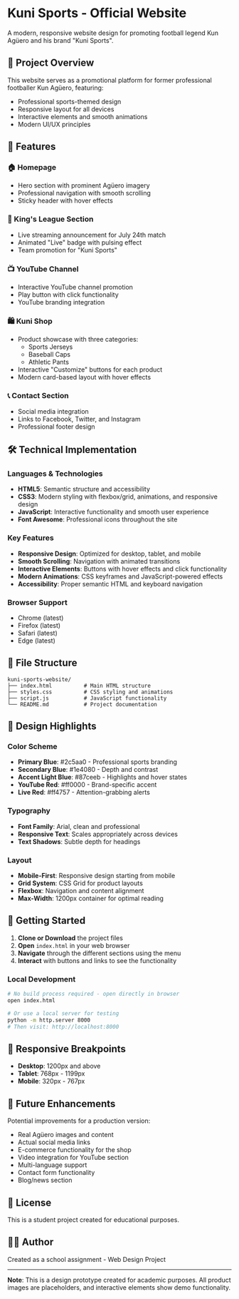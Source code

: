 # Kuni Sports - Official Website

A modern, responsive website design for promoting football legend Kun Agüero and his brand "Kuni Sports".

## 🌟 Project Overview

This website serves as a promotional platform for former professional footballer Kun Agüero, featuring:
- Professional sports-themed design
- Responsive layout for all devices
- Interactive elements and smooth animations
- Modern UI/UX principles

## 📱 Features

### 🏠 Homepage
- Hero section with prominent Agüero imagery
- Professional navigation with smooth scrolling
- Sticky header with hover effects

### 👑 King's League Section
- Live streaming announcement for July 24th match
- Animated "Live" badge with pulsing effect
- Team promotion for "Kuni Sports"

### 📺 YouTube Channel
- Interactive YouTube channel promotion
- Play button with click functionality
- YouTube branding integration

### 🛍️ Kuni Shop
- Product showcase with three categories:
  - Sports Jerseys
  - Baseball Caps  
  - Athletic Pants
- Interactive "Customize" buttons for each product
- Modern card-based layout with hover effects

### 📞 Contact Section
- Social media integration
- Links to Facebook, Twitter, and Instagram
- Professional footer design

## 🛠️ Technical Implementation

### Languages & Technologies
- **HTML5**: Semantic structure and accessibility
- **CSS3**: Modern styling with flexbox/grid, animations, and responsive design
- **JavaScript**: Interactive functionality and smooth user experience
- **Font Awesome**: Professional icons throughout the site

### Key Features
- **Responsive Design**: Optimized for desktop, tablet, and mobile
- **Smooth Scrolling**: Navigation with animated transitions
- **Interactive Elements**: Buttons with hover effects and click functionality
- **Modern Animations**: CSS keyframes and JavaScript-powered effects
- **Accessibility**: Proper semantic HTML and keyboard navigation

### Browser Support
- Chrome (latest)
- Firefox (latest)
- Safari (latest)
- Edge (latest)

## 📁 File Structure

```
kuni-sports-website/
├── index.html          # Main HTML structure
├── styles.css          # CSS styling and animations
├── script.js           # JavaScript functionality
└── README.md           # Project documentation
```

## 🎨 Design Highlights

### Color Scheme
- **Primary Blue**: #2c5aa0 - Professional sports branding
- **Secondary Blue**: #1e4080 - Depth and contrast
- **Accent Light Blue**: #87ceeb - Highlights and hover states
- **YouTube Red**: #ff0000 - Brand-specific accent
- **Live Red**: #ff4757 - Attention-grabbing alerts

### Typography
- **Font Family**: Arial, clean and professional
- **Responsive Text**: Scales appropriately across devices
- **Text Shadows**: Subtle depth for headings

### Layout
- **Mobile-First**: Responsive design starting from mobile
- **Grid System**: CSS Grid for product layouts
- **Flexbox**: Navigation and content alignment
- **Max-Width**: 1200px container for optimal reading

## 🚀 Getting Started

1. **Clone or Download** the project files
2. **Open** `index.html` in your web browser
3. **Navigate** through the different sections using the menu
4. **Interact** with buttons and links to see the functionality

### Local Development
```bash
# No build process required - open directly in browser
open index.html

# Or use a local server for testing
python -m http.server 8000
# Then visit: http://localhost:8000
```

## 📱 Responsive Breakpoints

- **Desktop**: 1200px and above
- **Tablet**: 768px - 1199px
- **Mobile**: 320px - 767px

## 🎯 Future Enhancements

Potential improvements for a production version:
- Real Agüero images and content
- Actual social media links
- E-commerce functionality for the shop
- Video integration for YouTube section
- Multi-language support
- Contact form functionality
- Blog/news section

## 📄 License

This is a student project created for educational purposes.

## 👨‍💻 Author

Created as a school assignment - Web Design Project

---

**Note**: This is a design prototype created for academic purposes. All product images are placeholders, and interactive elements show demo functionality. 